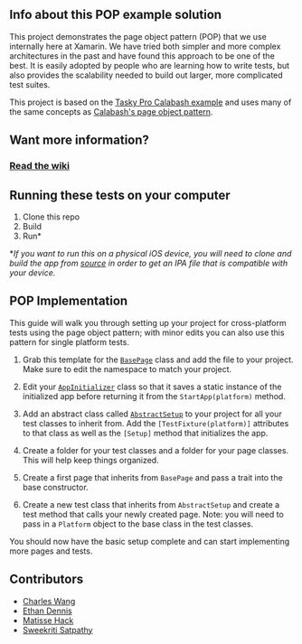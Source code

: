 ## Info about this POP example solution

This project demonstrates the page object pattern (POP) that we use internally here at Xamarin. We have tried both simpler and more complex architectures in the past and have found this approach to be one of the best. It is easily adopted by people who are learning how to write tests, but also provides the scalability needed to build out larger, more complicated test suites.

This project is based on the [Tasky Pro Calabash example](https://developer.xamarin.com/samples/test-cloud/TaskyPro/TaskyPro-Calabash/) and uses many of the same concepts as [Calabash's page object pattern](https://developer.xamarin.com/guides/testcloud/calabash/xplat-best-practices/).

## Want more information?

### [Read the wiki](https://github.com/xamarin-automation-service/uitest-pop-example/wiki)

## Running these tests on your computer

1. Clone this repo
1. Build
1. Run*

*_If you want to run this on a physical iOS device, you will need to clone and build the app from [source](https://developer.xamarin.com/samples/test-cloud/TaskyPro/TaskyPro-Calabash/) in order to get an IPA file that is compatible with your device._

## POP Implementation

This guide will walk you through setting up your project for cross-platform tests using the page object pattern; with minor edits you can also use this pattern for single platform tests.

1. Grab this template for the [`BasePage`](https://gist.github.com/MatisseHack/001410e9c36074fbe820) class and add the file to your project. Make sure to edit the namespace to match your project.

1. Edit your [`AppInitializer`](CrossPlatform/AppInitializer.cs) class so that it saves a static instance of the initialized app before returning it from the `StartApp(platform)` method.

1. Add an abstract class called [`AbstractSetup`](CrossPlatform/AbstractSetup.cs) to your project for all your test classes to inherit from. Add the `[TestFixture(platform)]` attributes to that class as well as the `[Setup]` method that initializes the app.

1. Create a folder for your test classes and a folder for your page classes. This will help keep things organized.

1. Create a first page that inherits from `BasePage` and pass a trait into the base constructor.

1. Create a new test class that inherits from `AbstractSetup` and create a test method that calls your newly created page. Note: you will need to pass in a `Platform` object to the base class in the test classes.

You should now have the basic setup complete and can start implementing more pages and tests.

## Contributors

* [Charles Wang](https://github.com/chawang)
* [Ethan Dennis](https://github.com/erdennis13)
* [Matisse Hack](https://github.com/MatisseHack)
* [Sweekriti Satpathy](https://github.com/Sweekriti91)
